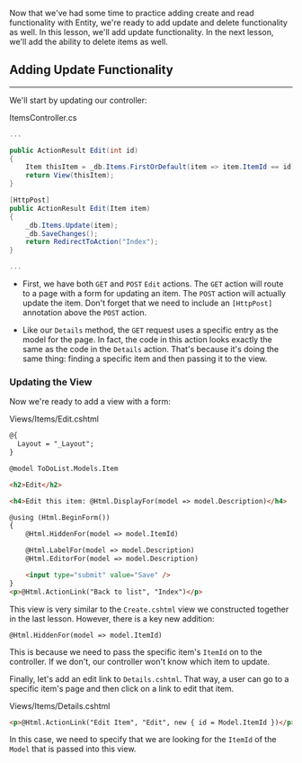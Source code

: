 Now that we've had some time to practice adding create and read functionality with Entity, we're ready to add update and delete functionality as well. In this lesson, we'll add update functionality. In the next lesson, we'll add the ability to delete items as well.

## Adding Update Functionality
---

We'll start by updating our controller:

<div class="filename">ItemsController.cs</div>

```csharp
...

public ActionResult Edit(int id)
{
    Item thisItem = _db.Items.FirstOrDefault(item => item.ItemId == id);
    return View(thisItem);
}

[HttpPost]
public ActionResult Edit(Item item)
{
    _db.Items.Update(item);
    _db.SaveChanges();
    return RedirectToAction("Index");
}

...
```

* First, we have both `GET` and `POST` `Edit` actions. The `GET` action will route to a page with a form for updating an item. The `POST` action will actually update the item. Don't forget that we need to include an `[HttpPost]` annotation above the `POST` action.

* Like our `Details` method, the `GET` request uses a specific entry as the model for the page. In fact, the code in this action looks exactly the same as the code in the `Details` action. That's because it's doing the same thing: finding a specific item and then passing it to the view.

### Updating the View

Now we're ready to add a view with a form:

<div class="filename">Views/Items/Edit.cshtml</div>

```html
@{
  Layout = "_Layout";
}

@model ToDoList.Models.Item

<h2>Edit</h2>

<h4>Edit this item: @Html.DisplayFor(model => model.Description)</h4>

@using (Html.BeginForm())
{
    @Html.HiddenFor(model => model.ItemId)

    @Html.LabelFor(model => model.Description)
    @Html.EditorFor(model => model.Description)

    <input type="submit" value="Save" />
}
<p>@Html.ActionLink("Back to list", "Index")</p>

```

This view is very similar to the `Create.cshtml` view we constructed together in the last lesson. However, there is a key new addition:

```
@Html.HiddenFor(model => model.ItemId)
```

This is because we need to pass the specific item's `ItemId` on to the controller. If we don't, our controller won't know which item to update.

Finally, let's add an edit link to `Details.cshtml`. That way, a user can go to a specific item's page and then click on a link to edit that item.

<div class="filename">Views/Items/Details.cshtml</div>

```html
<p>@Html.ActionLink("Edit Item", "Edit", new { id = Model.ItemId })</p>
```

In this case, we need to specify that we are looking for the `ItemId` of the `Model` that is passed into this view.